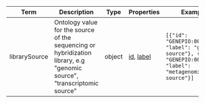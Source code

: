 |Term | Description | Type | Properties | Example | Enum|
| ---| ---| ---| ---| ---| --- |
| librarySource | Ontology value for the source of the sequencing or hybridization library, e.g "genomic source", "transcriptomic source" | object | [id](./id.md), [label](./label.md) | `[{"id": "GENEPIO:0001966", "label": "genomic source"}, {"id": "GENEPIO:0001965", "label": "metagenomic source"}]` | NA|
